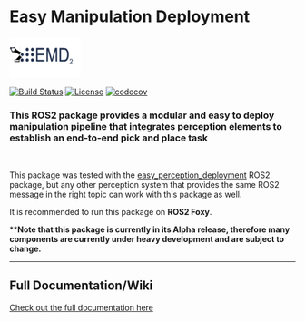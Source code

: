 # Easy Manipulation Deployment 

<img src="./docs/sphinx/source/images/logo.png"  width="25%" height="25%">

[![Build Status](https://github.com/ros-industrial/easy_manipulation_deployment/workflows/CI/badge.svg?branch=master)](https://github.com/ros-industrial/easy_manipulation_deployment/actions)
[![License](https://img.shields.io/github/license/ros-industrial/easy_manipulation_deployment.svg)](https://github.com/ros-industrial/easy_manipulation_deployment/blob/master/LICENSE)
[![codecov](https://codecov.io/gh/ros-industrial/easy_manipulation_deployment/branch/master/graph/badge.svg)](https://codecov.io/gh/ros-industrial/easy_manipulation_deployment)

### This ROS2 package provides a modular and easy to deploy manipulation pipeline that integrates perception elements to establish an end-to-end pick and place task
<br>

This package was tested with the [easy_perception_deployment](https://github.com/ros-industrial/easy_perception_deployment) ROS2 package, but any other perception system that provides the same ROS2 message in the right topic can work with this package as well. 

It is recommended to run this package on **ROS2 Foxy**.

****Note that this package is currently in its Alpha release, therefore many components are currently under heavy development and are subject to change.**

---
## Full Documentation/Wiki

[Check out the full documentation here](https://easy-manipulation-deployment-tanjpg.readthedocs.io/)



